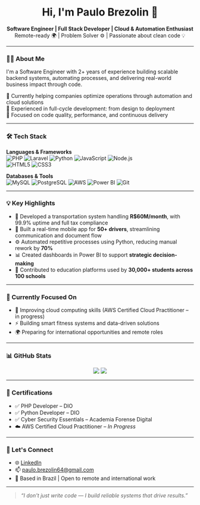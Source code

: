 <h1 align="center">Hi, I'm Paulo Brezolin 👋</h1>

<p align="center">
  <strong>Software Engineer | Full Stack Developer | Cloud & Automation Enthusiast</strong><br>
  Remote-ready 🌍 | Problem Solver ⚙️ | Passionate about clean code 💡
</p>

---

### 👨‍💻 About Me

I'm a Software Engineer with 2+ years of experience building scalable backend systems, automating processes, and delivering real-world business impact through code.

🔹 Currently helping companies optimize operations through automation and cloud solutions  
🔹 Experienced in full-cycle development: from design to deployment  
🔹 Focused on code quality, performance, and continuous delivery

---

### 🛠️ Tech Stack

**Languages & Frameworks**  
![PHP](https://img.shields.io/badge/PHP-777BB4?style=for-the-badge&logo=php&logoColor=white)
![Laravel](https://img.shields.io/badge/Laravel-F55247?style=for-the-badge&logo=laravel&logoColor=white)
![Python](https://img.shields.io/badge/Python-306998?style=for-the-badge&logo=python&logoColor=white)
![JavaScript](https://img.shields.io/badge/JavaScript-F7DF1E?style=for-the-badge&logo=javascript&logoColor=black)
![Node.js](https://img.shields.io/badge/Node.js-339933?style=for-the-badge&logo=nodedotjs&logoColor=white)  
![HTML5](https://img.shields.io/badge/HTML5-e34c26?style=for-the-badge&logo=html5&logoColor=white)
![CSS3](https://img.shields.io/badge/CSS3-264de4?style=for-the-badge&logo=css3&logoColor=white)

**Databases & Tools**  
![MySQL](https://img.shields.io/badge/MySQL-005C84?style=for-the-badge&logo=mysql&logoColor=white)
![PostgreSQL](https://img.shields.io/badge/PostgreSQL-316192?style=for-the-badge&logo=postgresql&logoColor=white)
![AWS](https://img.shields.io/badge/AWS-232F3E?style=for-the-badge&logo=amazonaws&logoColor=white)
![Power BI](https://img.shields.io/badge/Power%20BI-F2C811?style=for-the-badge&logo=powerbi&logoColor=black)
![Git](https://img.shields.io/badge/Git-F05032?style=for-the-badge&logo=git&logoColor=white)

---

### 💡 Key Highlights

- 🔧 Developed a transportation system handling **R$60M/month**, with 99.9% uptime and full tax compliance
- 📱 Built a real-time mobile app for **50+ drivers**, streamlining communication and document flow
- ⚙️ Automated repetitive processes using Python, reducing manual rework by **70%**
- 📊 Created dashboards in Power BI to support **strategic decision-making**
- 🏫 Contributed to education platforms used by **30,000+ students across 100 schools**

---

### 🎯 Currently Focused On

- 🧠 Improving cloud computing skills (AWS Certified Cloud Practitioner – in progress)  
- ⚡ Building smart fitness systems and data-driven solutions  
- 🌍 Preparing for international opportunities and remote roles  

---

### 📊 GitHub Stats

<p align="center">
  <img src="https://github-readme-stats.vercel.app/api?username=PauloBrezolin&show_icons=true&theme=tokyonight" />
  <img src="https://github-readme-stats.vercel.app/api/top-langs/?username=PauloBrezolin&layout=compact&theme=tokyonight" />
</p>

---

### 🏅 Certifications

- ✅ PHP Developer – DIO
- ✅ Python Developer – DIO
- ✅ Cyber Security Essentials – Academia Forense Digital
- ☁️ AWS Certified Cloud Practitioner – *In Progress*

---

### 🤝 Let's Connect

- 🌐 [LinkedIn](https://www.linkedin.com/in/paulobrezolin/)
- 📫 paulo.brezolin64@gmail.com  
- 📍 Based in Brazil | Open to remote and international work

---

> *“I don't just write code — I build reliable systems that drive results.”*
